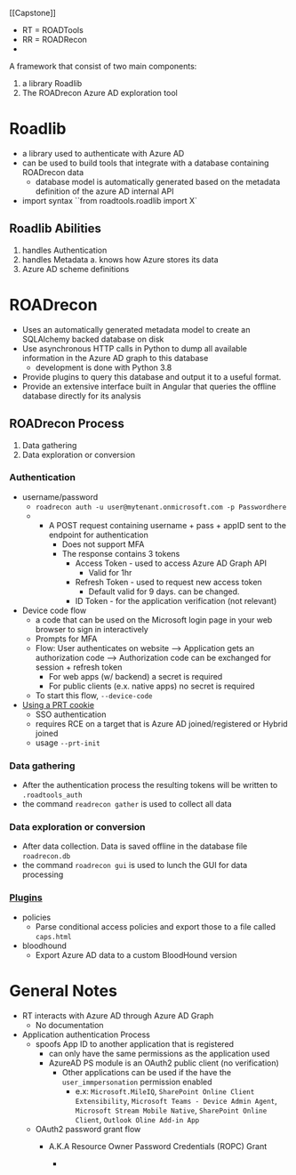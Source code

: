 [[Capstone]]

- RT = ROADTools
- RR = ROADRecon
- 
A framework that consist of two main components:
1. a library Roadlib
2. The ROADrecon Azure AD exploration tool

# Roadlib
- a library used to authenticate with Azure AD
- can be used to build tools that integrate with a database containing ROADrecon data
    - database model is automatically generated based on the metadata definition of the azure AD internal API
- import syntax ``from roadtools.roadlib import X`

## Roadlib Abilities  
1.  handles Authentication
2.  handles Metadata 
    a.  knows how Azure stores its data
3.  Azure AD scheme definitions 

# ROADrecon
-   Uses an automatically generated metadata model to create an SQLAlchemy backed database on disk
-   Use asynchronous HTTP calls in Python to dump all available information in the Azure AD graph to this database
    -   development is done with Python 3.8
-   Provide plugins to query this database and output it to a useful format.
-   Provide an extensive interface built in Angular that queries the offline database directly for its analysis


## ROADrecon Process
1.  Data gathering
2.  Data exploration or conversion


### Authentication
- username/password
    - `roadrecon auth -u user@mytenant.onmicrosoft.com -p Passwordhere`
    -  - A POST request containing username + pass + appID sent to the endpoint for authentication 
            - Does not support MFA 
            - The response contains 3 tokens 
                - Access Token - used to access Azure AD Graph API 
                    - Valid for 1hr
                - Refresh Token - used to request new access token 
                    - Default valid for 9 days. can be changed.
                - ID Token - for the application verification (not relevant)
- Device code flow
    - a code that can be used on the Microsoft login page in your web browser to sign in interactively
    - Prompts for MFA
    - Flow: User authenticates on website --> Application gets an authorization code --> Authorization code can be exchanged for session + refresh token
        - For web apps (w/ backend) a secret is required
        - For public clients (e.x. native apps) no secret is required 
    - To start this flow, `--device-code`
- [Using a PRT cookie](https://github.com/dirkjanm/ROADtools/wiki/Getting-started-with-ROADrecon#using-a-prt-cookie)
    - SSO authentication
    - requires RCE on a target that is Azure AD joined/registered or Hybrid joined
    - usage `--prt-init`


### Data gathering
- After the authentication process the resulting tokens will be written to `.roadtools_auth`
- the command `readrecon gather` is used to collect all data 


### Data exploration or conversion
- After data collection. Data is saved offline in the database file `roadrecon.db`
- the command `roadrecon gui` is used to lunch the GUI for data processing 



### [Plugins](https://github.com/dirkjanm/ROADtools/wiki/Getting-started-with-ROADrecon#using-the-data)
- policies
    - Parse conditional access policies and export those to a file called `caps.html`
- bloodhound
    - Export Azure AD data to a custom BloodHound version
    
    

# General Notes
- RT interacts with Azure AD through Azure AD Graph 
    - No documentation 
- Application authentication Process
    - spoofs App ID to another application that is registered
        - can only have the same permissions as the application used
        - AzureAD PS module is an OAuth2 public client (no verification)
            - Other applications can be used if the have the `user_immpersonation` permission enabled
                - e.x: `Microsoft.MileIQ`, `SharePoint Online Client Extensibility`, `Microsoft Teams - Device Admin Agent`, `Microsoft Stream Mobile Native`, `SharePoint Online Client`, `Outlook Oline Add-in App`
    - OAuth2 password grant flow
        - A.K.A Resource Owner Password Credentials (ROPC) Grant
       
            - 